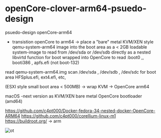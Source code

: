 # openCore-clover-arm64-psuedo-design
psuedo-design openCore-arm64


* transistion openCore to arm64 -> place a "bare" metal KVM/XEN style qemu-system-arm64 image into the boot area as a < 2GB loadable system-image to read from /dev/sda or /dev/sdb directly as a nested libvirtd function for boot wrapped into OpenCore to read :boot0 ,, booti386 , apfs.efi (not boot-132)

read qemu-system-arm64.img scan /dev/sda , /dev/sdb , /dev/sdc for boot area HFSplus.efi, ext4.efi, etc,

(ESXI style small boot area < 500MB) -> wrap KVM -> OpenCore arm64



macOS -next version as KVM/XEN bare metal OpenCore bootloader (amd64)


https://github.com/c4pt000/Docker-fedora-34-nested-docker-OpenCore-ARM64
https://github.com/c4pt000/corellium-linux-m1
https://buildroot.org/ -> arm

![ot](https://github.com/c4pt000/macOS-xnu-DARWIN-emulator)
